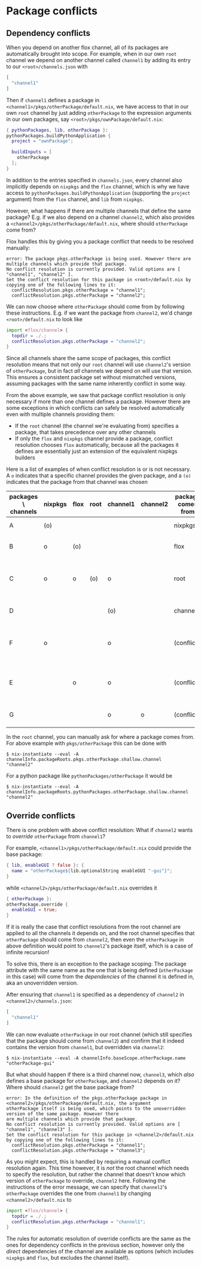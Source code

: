 # Package conflicts

## Dependency conflicts

When you depend on another flox channel, all of its packages are automatically brought into scope. For example, when in our own `root` channel we depend on another channel called `channel1` by adding its entry to our `<root>/channels.json` with
```json
[
  "channel1"
]
```


Then if `channel1` defines a package in `<channel1>/pkgs/otherPackage/default.nix`, we have access to that in our own `root` channel by just adding `otherPackage` to the expression arguments in our own packages, say `<root>/pkgs/ownPackage/default.nix`:
```nix
{ pythonPackages, lib, otherPackage }:
pythonPackages.buildPythonApplication {
  project = "ownPackage";

  buildInputs = [
    otherPackage
  ];
}
```

In addition to the entries specified in `channels.json`, every channel also implicitly depends on `nixpkgs` and the `flox` channel, which is why we have access to `pythonPackages.buildPythonApplication` (supporting the `project` argument) from the `flox` channel, and `lib` from `nixpkgs`.

However, what happens if there are multiple channels that define the same package? E.g. if we also depend on a channel `channel2`, which also provides a `<channel2>/pkgs/otherPackage/default.nix`, where should `otherPackage` come from?

Flox handles this by giving you a package conflict that needs to be resolved manually:
```
error: The package pkgs.otherPackage is being used. However there are multiple channels which provide that package.
No conflict resolution is currently provided. Valid options are [ "channel1", "channel2" ].
Set the conflict resolution for this package in <root>/default.nix by copying one of the following lines to it:
  conflictResolution.pkgs.otherPackage = "channel1";
  conflictResolution.pkgs.otherPackage = "channel2";
```

We can now choose where `otherPackage` should come from by following these instructions. E.g. if we want the package from `channel2`, we'd change `<root>/default.nix` to look like
```nix
import <flox/channel> {
  topdir = ./.;
  conflictResolution.pkgs.otherPackage = "channel2";
}
```

Since all channels share the same scope of packages, this conflict resolution means that not only our `root` channel will use `channel2`'s version of `otherPackage`, but in fact _all_ channels we depend on will use that version. This ensures a consistent package set without mismatched versions, assuming packages with the same name inherently conflict in some way.

From the above example, we saw that package conflict resolution is only necessary if more than one channel defines a package. However there are some exceptions in which conflicts can safely be resolved automatically even with multiple channels providing them:
- If the `root` channel (the channel we're evaluating from) specifies a package, that takes precedence over any other channels
- If only the `flox` and `nixpkgs` channel provide a package, conflict resolution chooses `flox` automatically, because all the packages it defines are essentially just an extension of the equivalent nixpkgs builders

Here is a list of examples of when conflict resolution is or is not necessary. A `o` indicates that a specific channel provides the given package, and a `(o)` indicates that the package from that channel was chosen

| packages \ channels | nixpkgs | flox | root | channel1 | channel2 | package comes from | reason |
| --- | --- | --- | --- | --- | --- | --- | --- |
| A | (o) | | | | | nixpkgs | Only exists in nixpkgs |
| B | o | (o) | | | | flox | Flox safely overrides nixpkgs |
| C | o | o | (o) | o | | root | Root channel always takes precedence |
| D | | | | (o) | | channel1 | Only exists in one channel |
| F | o | | | o | | (conflict!) | Provided by both nixpkgs and a channel |
| E | | o | | o | | (conflict!) | Provided by both flox and another channel |
| G | | | | o | o | (conflict!) | Provided by multiple channels |

In the `root` channel, you can manually ask for where a package comes from. For above example with `pkgs/otherPackage` this can be done with

```
$ nix-instantiate --eval -A channelInfo.packageRoots.pkgs.otherPackage.shallow.channel
"channel2"
```

For a python package like `pythonPackages/otherPackage` it would be
```
$ nix-instantiate --eval -A channelInfo.packageRoots.pythonPackages.otherPackage.shallow.channel
"channel2"
```

## Override conflicts

There is one problem with above conflict resolution: What if `channel2` wants to _override_ `otherPackage` from `channel1`?

For example, `<channel1>/pkgs/otherPackage/default.nix` could provide the base package:
```nix
{ lib, enableGUI ? false }: {
  name = "otherPackage${lib.optionalString enableGUI "-gui"}";
}
```

while `<channel2>/pkgs/otherPackage/default.nix` overrides it
```nix
{ otherPackage }:
otherPackage.override {
  enableGUI = true;
}
```

If it is really the case that conflict resolutions from the root channel are applied to all the channels it depends on, and the root channel specifies that `otherPackage` should come from `channel2`, then even the `otherPackage` in above definition would point to `channel2`'s package itself, which is a case of infinite recursion!

To solve this, there is an exception to the package scoping: The package attribute with the same name as the one that is being defined (`otherPackage` in this case) will come from the _dependencies_ of the channel it is defined in, aka an unoverridden version.

After ensuring that `channel1` is specified as a dependency of `channel2` in `<channel2>/channels.json`:
```json
[
  "channel1"
]
```

We can now evaluate `otherPackage` in our root channel (which still specifies that the package should come from `channel2`) and confirm that it indeed contains the version from `channel1`, but overridden via `channel2`:
```
$ nix-instantiate --eval -A channelInfo.baseScope.otherPackage.name
"otherPackage-gui"
```

But what should happen if there is a third channel now, `channel3`, which _also_ defines a base package for `otherPackage`, and `channel2` depends on it? Where should `channel2` get the base package from?

```
error: In the definition of the pkgs.otherPackage package in <channel2>/pkgs/otherPackage/default.nix, the argument
otherPackage itself is being used, which points to the unoverridden version of the same package. However there
are multiple channels which provide that package.
No conflict resolution is currently provided. Valid options are [ "channel1", "channel3" ].
Set the conflict resolution for this package in <channel2>/default.nix by copying one of the following lines to it:
  conflictResolution.pkgs.otherPackage = "channel1";
  conflictResolution.pkgs.otherPackage = "channel3";
```

As you might expect, this is handled by requiring a manual conflict resolution again. This time however, it is _not_ the root channel which needs to specify the resolution, but rather the channel that doesn't know which version of `otherPackage` to override, `channel2` here. Following the instructions of the error message, we can specify that `channel2`'s `otherPackage` overrides the one from `channel1` by changing `<channel2>/default.nix` to
```nix
import <flox/channel> {
  topdir = ./.;
  conflictResolution.pkgs.otherPackage = "channel1";
}
```

The rules for automatic resolution of override conflicts are the same as the ones for dependency conflicts in the previous section, however only the _direct_ dependencies of the channel are available as options (which includes `nixpkgs` and `flox`, but excludes the channel itself).
